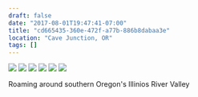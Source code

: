 ```yaml
---
draft: false
date: "2017-08-01T19:47:41-07:00"
title: "cd665435-360e-472f-a77b-886b8dabaa3e"
location: "Cave Junction, OR"
tags: []
---
```


![](https://d17enza3bfujl8.cloudfront.net/DSCF7838.jpg)
![](https://d17enza3bfujl8.cloudfront.net/DSCF7747.jpg)
![](https://d17enza3bfujl8.cloudfront.net/DSCF7818.jpg)
![](https://d17enza3bfujl8.cloudfront.net/DSCF7826.jpg)
![](https://d17enza3bfujl8.cloudfront.net/DSCF7865.jpg)
![](https://d17enza3bfujl8.cloudfront.net/DSCF7900.jpg)

Roaming around southern Oregon's Illinios River Valley

